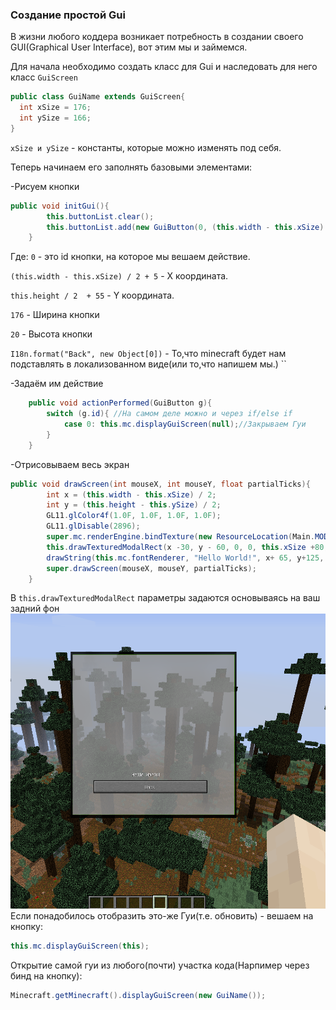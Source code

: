### Создание простой Gui
В жизни любого коддера возникает потребность в создании своего GUI(Graphical User Interface), вот этим мы и займемся.

Для начала необходимо создать класс для Gui и наследовать для него класс `GuiScreen`
```java
public class GuiName extends GuiScreen{
  int xSize = 176;
  int ySize = 166;
}
```
``xSize и ySize`` - константы, которые можно изменять под себя.

Теперь начинаем его заполнять базовыми элементами:

-Рисуем кнопки
```java
public void initGui(){
		this.buttonList.clear();
		this.buttonList.add(new GuiButton(0, (this.width - this.xSize) / 2 + 5, this.height / 2  + 55, 176, 20, I18n.format("Back", new Object[0])));
	}
```
Где:
`0` - это id кнопки, на которое мы вешаем действие.

`(this.width - this.xSize) / 2 + 5` - X координата.

`this.height / 2  + 55` - Y координата.

`176` - Ширина кнопки

`20` - Высота кнопки

`I18n.format("Back", new Object[0])` - То,что minecraft будет нам подставлять в локализованном виде(или то,что напишем мы.)
``

-Задаём им действие
```java
	public void actionPerformed(GuiButton g){
		switch (g.id){ //На самом деле можно и через if/else if
			case 0:	this.mc.displayGuiScreen(null);//Закрываем Гуи
		}
	}
```

-Отрисовываем весь экран
```java
public void drawScreen(int mouseX, int mouseY, float partialTicks){
		int x = (this.width - this.xSize) / 2;
		int y = (this.height - this.ySize) / 2;
		GL11.glColor4f(1.0F, 1.0F, 1.0F, 1.0F);
		GL11.glDisable(2896);
		super.mc.renderEngine.bindTexture(new ResourceLocation(Main.MODID + ":textures/gui/backGui.png")); //Достаём нашу текстурку
		this.drawTexturedModalRect(x -30, y - 60, 0, 0, this.xSize +80, this.ySize+90); //Рисуем её в нужном месте
		drawString(this.mc.fontRenderer, "Hello World!", x+ 65, y+125, 16777215);//Рисуем текст в гуи
		super.drawScreen(mouseX, mouseY, partialTicks);
	}
```
В `this.drawTexturedModalRect` параметры задаются основываясь на ваш задний фон
!['Гуй'](images/1.png)
Если понадобилось отобразить это-же Гуи(т.е. обновить) - вешаем на кнопку: 
```java
this.mc.displayGuiScreen(this);
```
Открытие самой гуи из любого(почти) участка кода(Нарпимер через бинд на кнопку):
```java
Minecraft.getMinecraft().displayGuiScreen(new GuiName());
```
